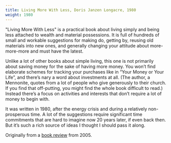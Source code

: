 ```yaml
---
title: Living More With Less, Doris Janzen Longacre, 1980
weight: 1980
---
```

"Living More With Less" is a practical book about living simply and
being less attached to wealth and material possessions.  It is full of
hundreds of small and workable suggestions for making do, getting by,
reusing old materials into new ones, and generally changing your attitude
about more-more-more and must have the latest.

Unlike a lot of other books about simple living, this one is not primarily
about saving money for the sake of having more money.  You won’t find
elaborate schemes for tracking your purchases like in “Your Money
or Your Life”, and there’s nary a word about investments at all.
(The author, a Mennonite, quotes from a lot of people who give generously
to their church.  If you find that off-putting, you might find the whole
book difficult to read.)  Instead there’s a focus on activities and
interests that don’t require a lot of money to begin with.

It was written in 1980, after the energy crisis
and during a relatively non-prosperous time.
A lot of the suggestions require significant time commitments
that are hard to imagine now 20 years later, if even back then.
But it’s such a rich source of ideas I thought I should pass it along.

Originally from a [book review](https://vielmetti.wordpress.com/2005/12/02/living_more_wit/)
from 2005.
